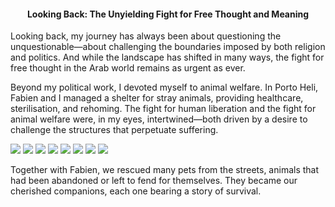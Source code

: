 <center><h4>Looking Back: The Unyielding Fight for Free Thought and Meaning</h4></center>

Looking back, my journey has always been about questioning the unquestionable—about challenging the boundaries imposed by both religion and politics. And while the landscape has shifted in many ways, the fight for free thought in the Arab world remains as urgent as ever.

Beyond my political work, I devoted myself to animal welfare. In Porto Heli, Fabien and I managed a shelter for stray animals, providing healthcare, sterilisation, and rehoming. The fight for human liberation and the fight for animal welfare were, in my eyes, intertwined—both driven by a desire to challenge the structures that perpetuate suffering.

![](68.jpeg)
![](69.jpeg)
![](70.jpeg)
![](71.jpeg)
![](72.jpeg)
![](73.jpeg)
![](74.jpeg)
![](75.jpeg)

Together with Fabien, we rescued many pets from the streets, animals that had been abandoned or left to fend for themselves. They became our cherished companions, each one bearing a story of survival.

